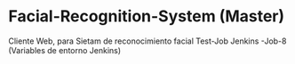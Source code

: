 # Facial-Recognition-System (Master)
Cliente Web, para Sietam de reconocimiento facial
Test-Job Jenkins -Job-8 (Variables de entorno Jenkins)
